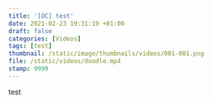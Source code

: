 ```yaml
---
title: '[OC] test'
date: 2021-02-23 19:31:19 +01:00
draft: false
categories: [Videos]
tags: [test]
thumbnail: /static/image/thumbnails/videos/001-001.png
file: /static/videos/doodle.mp4
stamp: 9999
---
```

test
